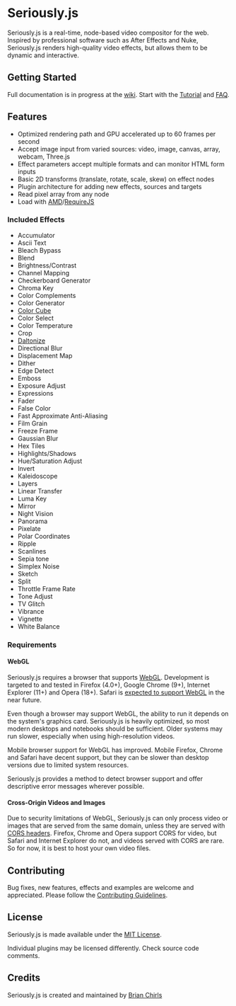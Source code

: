 # Seriously.js

Seriously.js is a real-time, node-based video compositor for the web.
Inspired by professional software such as After Effects and Nuke,
Seriously.js renders high-quality video effects, but allows them to be
dynamic and interactive.

## Getting Started

Full documentation is in progress at the [wiki](https://github.com/brianchirls/Seriously.js/wiki). Start with the
[Tutorial](https://github.com/brianchirls/Seriously.js/wiki/Tutorial) and
[FAQ](https://github.com/brianchirls/Seriously.js/wiki/Frequently-Asked-Questions).

## Features

- Optimized rendering path and GPU accelerated up to 60 frames per second
- Accept image input from varied sources: video, image, canvas, array, webcam, Three.js
- Effect parameters accept multiple formats and can monitor HTML form inputs
- Basic 2D transforms (translate, rotate, scale, skew) on effect nodes
- Plugin architecture for adding new effects, sources and targets
- Read pixel array from any node
- Load with [AMD](http://requirejs.org/docs/whyamd.html#amd)/[RequireJS](http://www.requirejs.org/)

### Included Effects
- Accumulator
- Ascii Text
- Bleach Bypass
- Blend
- Brightness/Contrast
- Channel Mapping
- Checkerboard Generator
- Chroma Key
- Color Complements
- Color Generator
- [Color Cube](http://www.youtube.com/watch?v=rfQ8rKGTVlg&t=24m30s)
- Color Select
- Color Temperature
- Crop
- [Daltonize](http://www.daltonize.org/p/about.html)
- Directional Blur
- Displacement Map
- Dither
- Edge Detect
- Emboss
- Exposure Adjust
- Expressions
- Fader
- False Color
- Fast Approximate Anti-Aliasing
- Film Grain
- Freeze Frame
- Gaussian Blur
- Hex Tiles
- Highlights/Shadows
- Hue/Saturation Adjust
- Invert
- Kaleidoscope
- Layers
- Linear Transfer
- Luma Key
- Mirror
- Night Vision
- Panorama
- Pixelate
- Polar Coordinates
- Ripple
- Scanlines
- Sepia tone
- Simplex Noise
- Sketch
- Split
- Throttle Frame Rate
- Tone Adjust
- TV Glitch
- Vibrance
- Vignette
- White Balance

### Requirements

#### WebGL

Seriously.js requires a browser that supports [WebGL](http://en.wikipedia.org/wiki/Webgl). 
Development is targeted to and tested in Firefox (4.0+), Google Chrome (9+), Internet Explorer (11+) and Opera (18+). Safari is [expected to support WebGL](http://caniuse.com/#search=webgl)
in the near future.

Even though a browser may support WebGL, the ability to run it depends
on the system's graphics card. Seriously.js is heavily optimized, so most
modern desktops and notebooks should be sufficient. Older systems may
run slower, especially when using high-resolution videos.

Mobile browser support for WebGL has improved. Mobile Firefox, Chrome and Safari have decent
support, but they can be slower than desktop versions due to limited system resources.

Seriously.js provides a method to detect browser support and offer
descriptive error messages wherever possible.

#### Cross-Origin Videos and Images

Due to security limitations of WebGL, Seriously.js can only process video
or images that are served from the same domain, unless they are served
with [CORS headers](http://hacks.mozilla.org/2011/11/using-cors-to-load-webgl-textures-from-cross-domain-images/).
Firefox, Chrome and Opera support CORS for video, but Safari and Internet Explorer do not, and videos served with CORS are rare. So for now, it is best to host your own video files.

## Contributing

Bug fixes, new features, effects and examples are welcome and appreciated. Please follow the [Contributing Guidelines](https://github.com/brianchirls/Seriously.js/wiki/Contributing).

## License
Seriously.js is made available under the [MIT License](http://www.opensource.org/licenses/mit-license.php).

Individual plugins may be licensed differently. Check source code comments.

## Credits

Seriously.js is created and maintained by [Brian Chirls](http://chirls.com)
